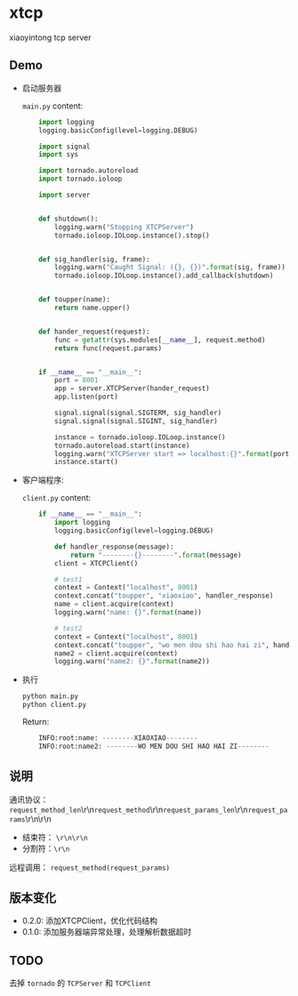 xtcp
====

xiaoyintong tcp server

Demo
----

- 启动服务器

    ``main.py`` content:

    ```python
        import logging
        logging.basicConfig(level=logging.DEBUG)

        import signal
        import sys

        import tornado.autoreload
        import tornado.ioloop

        import server


        def shutdown():
            logging.warn("Stopping XTCPServer")
            tornado.ioloop.IOLoop.instance().stop()


        def sig_handler(sig, frame):
            logging.warn("Caught Signal: ({}, {})".format(sig, frame))
            tornado.ioloop.IOLoop.instance().add_callback(shutdown)


        def toupper(name):
            return name.upper()


        def hander_request(request):
            func = getattr(sys.modules[__name__], request.method)
            return func(request.params)


        if __name__ == "__main__":
            port = 8001
            app = server.XTCPServer(hander_request)
            app.listen(port)

            signal.signal(signal.SIGTERM, sig_handler)
            signal.signal(signal.SIGINT, sig_handler)

            instance = tornado.ioloop.IOLoop.instance()
            tornado.autoreload.start(instance)
            logging.warn("XTCPServer start => localhost:{}".format(port))
            instance.start()
    ```

- 客户端程序:

    ``client.py`` content:

    ```python
        if __name__ == "__main__":
            import logging
            logging.basicConfig(level=logging.DEBUG)

            def handler_response(message):
                return "--------{}--------".format(message)
            client = XTCPClient()

            # test1
            context = Context("localhost", 8001)
            context.concat("toupper", "xiaoxiao", handler_response)
            name = client.acquire(context)
            logging.warn("name: {}".format(name))

            # test2
            context = Context("localhost", 8001)
            context.concat("toupper", "wo men dou shi hao hai zi", handler_response)
            name2 = client.acquire(context)
            logging.warn("name2: {}".format(name2))
    ```


- 执行

    ```python
    python main.py
    python client.py
    ```

    Return:

    ```python
        INFO:root:name: --------XIAOXIAO--------
        INFO:root:name2: --------WO MEN DOU SHI HAO HAI ZI--------
    ```


说明
----

通讯协议：
``request_method_len``\r\n``request_method``\r\n``request_params_len``\r\n``request_params``\r\n\r\n

- 结束符： ``\r\n\r\n``
- 分割符：``\r\n``

远程调用： ``request_method(request_params)``

版本变化
-------

- 0.2.0: 添加XTCPClient，优化代码结构
- 0.1.0: 添加服务器端异常处理，处理解析数据超时

TODO
----
去掉 `tornado` 的 `TCPServer` 和 `TCPClient`

